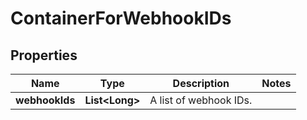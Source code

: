 # ContainerForWebhookIDs

## Properties
Name | Type | Description | Notes
------------ | ------------- | ------------- | -------------
**webhookIds** | **List&lt;Long&gt;** | A list of webhook IDs. | 
